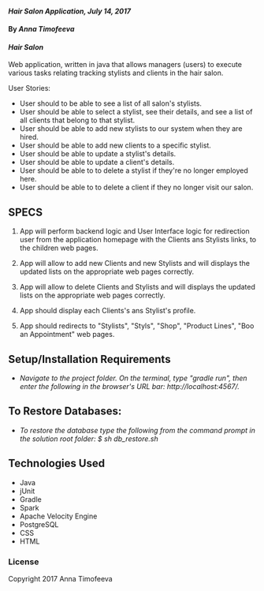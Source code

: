 #### _Hair Salon Application, July 14, 2017_

#### By _**Anna Timofeeva**_

#### _Hair Salon_

Web application, written in java that allows managers (users) to execute various tasks relating tracking stylists and clients in the hair salon.

User Stories:

* User should to be able to see a list of all salon's stylists.
* User should be able to select a stylist, see their details, and see a list of all clients that belong to that stylist.
* User should be able to add new stylists to our system when they are hired.
* User should be able to add new clients to a specific stylist.
* User should be able to update a stylist's details.
* User should be able to update a client's details.
* User should be able to to delete a stylist if they're no longer employed here.
* User should be able to to delete a client if they no longer visit our salon.


## SPECS

1. App will perform backend logic and User Interface logic for redirection user from the application homepage with the Clients ans Stylists links, to the children web pages.

2. App will allow to add new Clients and new Stylists and will displays the updated lists on the appropriate web pages correctly.

3. App will allow to delete Clients and Stylists and will displays the updated lists on the appropriate web pages correctly.

4. App should display each Clients's ans Stylist's profile.

5. App should redirects to "Stylists", "Styls", "Shop", "Product Lines", "Boo an Appointment" web pages.


## Setup/Installation Requirements

* _Navigate to the project folder.  On the terminal, type "gradle run", then enter the following in the browser's URL bar: http://localhost:4567/._

## To Restore Databases:

* _To restore the database type the following from the command prompt in the solution root folder:
$ sh db_restore.sh_


## Technologies Used

* Java
* jUnit
* Gradle
* Spark
* Apache Velocity Engine
* PostgreSQL
* CSS
* HTML



### License
Copyright 2017 Anna Timofeeva  
